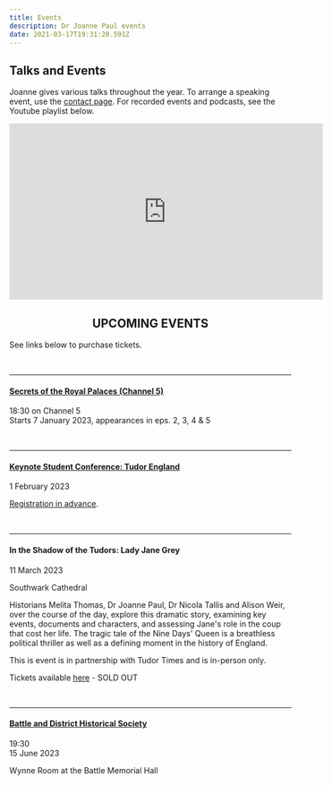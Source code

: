 ```yaml
---
title: Events
description: Dr Joanne Paul events
date: 2021-03-17T19:31:20.591Z
---
```

## Talks and Events

Joanne gives various talks throughout the year. To arrange a speaking event, use the [contact page](https://joannepaul.com/contact). For recorded events and podcasts, see the Youtube playlist below. 

<iframe width="560" height="315" src="https://www.youtube.com/embed/videoseries?list=PL5mt9ljgr-nGp8e9fTlCDjJLxozgQy90R" title="YouTube video player" frameBorder="0" allow="accelerometer; autoplay; clipboard-write; encrypted-media; gyroscope; picture-in-picture" allowFullScreen></iframe>

<br/>

## <center> UPCOMING EVENTS </center>

See links below to purchase tickets.

<br/>

- - -

#### **[Secrets of the Royal Palaces (Channel 5)](https://www.channel5.com/show/secrets-of-the-royal-palaces/season-3/secrets-of-the-royal-palaces)**

18:30 on Channel 5 \
Starts 7 January 2023, appearances in eps. 2, 3, 4 & 5

<br/>

- - -

#### **[Keynote Student Conference: Tudor England](https://www.keynoteeducational.co.uk/product/a-level-history-tudor-england-1485-1603-student-conference/)**

1 February 2023

[Registration in advance](https://www.keynoteeducational.co.uk/product/a-level-history-tudor-england-1485-1603-student-conference/). 

<br/>

- - -

#### In the Shadow of the Tudors: Lady Jane Grey 

11 March 2023

Southwark Cathedral 

Historians Melita Thomas, Dr Joanne Paul, Dr Nicola Tallis and Alison Weir, over the course of the day, explore this dramatic story, examining key events, documents and characters, and assessing Jane's role in the coup that cost her life. The tragic tale of the Nine Days' Queen is a breathless political thriller as well as a defining moment in the history of England.

This is event is in partnership with Tudor Times and is in-person only.

Tickets available [here](https://www.eventbrite.co.uk/e/in-the-shadow-of-the-tudors-lady-jane-grey-and-he-tickets-405542778367) - SOLD OUT 

<br/>

- - -

#### [Battle and District Historical Society](https://battlehistorysociety.com/Programme/)

19:30\
15 June 2023

Wynne Room at the Battle Memorial Hall

<br/>